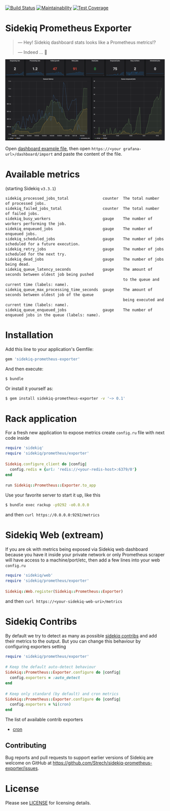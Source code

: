 [![Build Status](https://travis-ci.org/Strech/sidekiq-prometheus-exporter.svg?branch=master)](https://travis-ci.org/Strech/sidekiq-prometheus-exporter)
[![Maintainability](https://api.codeclimate.com/v1/badges/bb1b30cd7aca8ecc9413/maintainability)](https://codeclimate.com/github/Strech/sidekiq-prometheus-exporter/maintainability)
[![Test Coverage](https://api.codeclimate.com/v1/badges/bb1b30cd7aca8ecc9413/test_coverage)](https://codeclimate.com/github/Strech/sidekiq-prometheus-exporter/test_coverage)

# Sidekiq Prometheus Exporter

> — Hey! Sidekiq dashboard stats looks like a Prometheus metrics!?
>
> — Indeed ... :thinking:

![Grafana dashboard example](/examples/screenshot.png)

Open [dashboard example file](/examples/sidekiq.json), then open `https://<your grafana-url>/dashboard/import` and paste the content of the file.

# Available metrics

(starting Sidekiq `v3.3.1`)

```text
sidekiq_processed_jobs_total               counter  The total number of processed jobs.
sidekiq_failed_jobs_total                  counter  The total number of failed jobs.
sidekiq_busy_workers                       gauge    The number of workers performing the job.
sidekiq_enqueued_jobs                      gauge    The number of enqueued jobs.
sidekiq_scheduled_jobs                     gauge    The number of jobs scheduled for a future execution.
sidekiq_retry_jobs                         gauge    The number of jobs scheduled for the next try.
sidekiq_dead_jobs                          gauge    The number of jobs being dead.
sidekiq_queue_latency_seconds              gauge    The amount of seconds between oldest job being pushed
                                                    to the queue and current time (labels: name).
sidekiq_queue_max_processing_time_seconds  gauge    The amount of seconds between oldest job of the queue
                                                    being executed and current time (labels: name).
sidekiq_queue_enqueued_jobs                gauge    The number of enqueued jobs in the queue (labels: name).
```

# Installation

Add this line to your application's Gemfile:

```ruby
gem 'sidekiq-prometheus-exporter'
```

And then execute:

```bash
$ bundle
```

Or install it yourself as:

```bash
$ gem install sidekiq-prometheus-exporter -v '~> 0.1'
```

# Rack application

For  a fresh new application to expose metrics create `config.ru` file with
next code inside

```ruby
require 'sidekiq'
require 'sidekiq/prometheus/exporter'

Sidekiq.configure_client do |config|
  config.redis = {url: 'redis://<your-redis-host>:6379/0'}
end

run Sidekiq::Prometheus::Exporter.to_app
```

Use your favorite server to start it up, like this

```bash
$ bundle exec rackup -p9292 -o0.0.0.0
```

and then `curl https://0.0.0.0:9292/metrics`

# Sidekiq Web (extream)

If you are ok with metrics being exposed via Sidekiq web dashboard because
you have it inside your private network or only Prometheus scraper will have access
to a machine/port/etc, then add a few lines into your web `config.ru`

```ruby
require 'sidekiq/web'
require 'sidekiq/prometheus/exporter'

Sidekiq::Web.register(Sidekiq::Prometheus::Exporter)
```

and then `curl https://<your-sidekiq-web-uri>/metrics`

# Sidekiq Contribs

By default we try to detect as many as possible [sidekiq contribs](https://github.com/mperham/sidekiq/wiki/Related-Projects)
and add their metrics to the output.
But you can change this behaviour by configuring exporters setting

```ruby
require 'sidekiq/prometheus/exporter'

# Keep the default auto-detect behaviour
Sidekiq::Prometheus::Exporter.configure do |config|
  config.exporters = :auto_detect
end

# Keep only standard (by default) and cron metrics
Sidekiq::Prometheus::Exporter.configure do |config|
  config.exporters = %i(cron)
end
```

The list of available contrib exporters

* [cron](https://github.com/ondrejbartas/sidekiq-cron)

## Contributing

Bug reports and pull requests to support earlier versions of Sidekiq are welcome on GitHub at https://github.com/Strech/sidekiq-prometheus-exporter/issues.

# License

Please see [LICENSE](https://github.com/mperham/sidekiq/blob/master/LICENSE) for licensing details.
